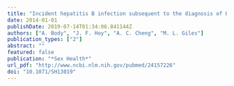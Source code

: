 ```yaml
---
title: "Incident hepatitis B infection subsequent to the diagnosis of HIV infection in a Melbourne cohort: missed opportunities for prevention"
date: 2014-01-01
publishDate: 2019-07-14T01:34:06.841144Z
authors: ["A. Body", "J. F. Hoy", "A. C. Cheng", "M. L. Giles"]
publication_types: ["2"]
abstract: ""
featured: false
publication: "*Sex Health*"
url_pdf: "http://www.ncbi.nlm.nih.gov/pubmed/24157226"
doi: "10.1071/SH13019"
---
```


